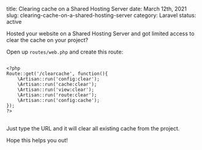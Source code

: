 title: Clearing cache on a Shared Hosting Server
date: March 12th, 2021
slug: clearing-cache-on-a-shared-hosting-server
category: Laravel
status: active

Hosted your website on a Shared Hosting Server and got limited access to clear the cache on your project?

Open up `routes/web.php` and create this route:

<pre>
<code class="php">
&lt;?php
Route::get('/clearcache', function(){
    \Artisan::run('config:clear');
    \Artisan::run('cache:clear');
    \Artisan::run('view:clear');
    \Artisan::run('route:clear');
    \Artisan::run('config:cache');
});
?&gt;
</code>
</pre>

Just type the URL and it will clear all existing cache from the project.

Hope this helps you out!